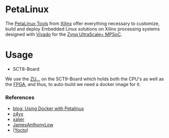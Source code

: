 # PetaLinux

The [PetaLinux Tools](https://www.xilinx.com/products/design-tools/embedded-software/petalinux-sdk.html) from [Xilinx](https://www.xilinx.com/) offer everything necessary to customize, build and deploy Embedded Linux solutions on Xilinx processing systems designed with [Vivado](https://www.xilinx.com/products/design-tools/vivado.html) for the [Zynq UltraScale+ MPSoC](https://www.xilinx.com/products/silicon-devices/soc/zynq-ultrascale-mpsoc.html).

# Usage
  - SCT8-Board
  

We use the [ZU...]() on the SCT9-Board which holds both the CPU's as well as the [FPGA](https://en.wikipedia.org/wiki/Field-programmable_gate_array), and thus, to auto-build we need a docker image for it. 

### References
  - [blog: Using Docker with Petalinux](https://patocarr.com/blog/2018/10/01/Using-Docker-with-Petalinux.html)
  - [z4yx](https://github.com/z4yx/petalinux-docker/blob/master/Dockerfile)
  - [xaljer](https://github.com/xaljer/petalinux-docker/blob/master/Dockerfile)
  - [JamesAnthonyLow](https://github.com/JamesAnthonyLow/docker-xilinx-petalinux-desktop/blob/master/Dockerfile)
  - ([Yocto](https://xilinx-wiki.atlassian.net/wiki/spaces/A/pages/84508673/Docker+on+Zynq+Ultrascale+Xilinx+Yocto+Flow))

